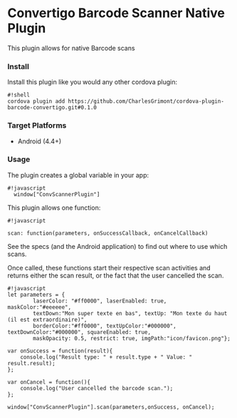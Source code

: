 # Convertigo Barcode Scanner Native Plugin #

This plugin allows for native Barcode scans 

### Install ###
Install this plugin like you would any other cordova plugin:
```
#!shell
cordova plugin add https://github.com/CharlesGrimont/cordova-plugin-barcode-convertigo.git#0.1.0
```
### Target Platforms ###
* Android (4.4+)

### Usage ###
The plugin creates a global variable in your app: 
```
#!javascript
  window["ConvScannerPlugin"]
```

This plugin allows one function:
```
#!javascript

scan: function(parameters, onSuccessCallback, onCancelCallback)

```
See the specs (and the Android application) to find out where to use which scans. 

Once called, these functions start their respective scan activities and returns either the scan result, or the fact that the user cancelled the scan.


```
#!javascript
let parameters = {
        laserColor: "#ff0000", laserEnabled: true, maskColor:"#eeeeee",
        textDown:"Mon super texte en bas", textUp: "Mon texte du haut (il est extraordinaire)",
        borderColor:"#ff0000", textUpColor:"#000000", textDownColor:"#000000", squareEnabled: true,
        maskOpacity: 0.5, restrict: true, imgPath:"icon/favicon.png"};

var onSuccess = function(result){
    console.log("Result type: " + result.type + " Value: " result.result); 
};

var onCancel = function(){
    console.log("User cancelled the barcode scan."); 
};

window["ConvScannerPlugin"].scan(parameters,onSuccess, onCancel);
```
